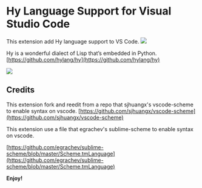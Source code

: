 # Hy Language Support for Visual Studio Code

This extension add Hy language support to VS Code.
![](https://raw.githubusercontent.com/xuqinghan/vscode-hy/master/images/syntax_hy.PNG)

Hy is a wonderful dialect of Lisp that’s embedded in Python.
[https://github.com/hylang/hy](https://github.com/hylang/hy)

![](http://docs.hylang.org/en/master/_images/hy-logo-small.png)

## Credits

This extension fork and reedit from a repo that sjhuangx's vscode-scheme to enable syntax on vscode.
[https://github.com/sjhuangx/vscode-scheme](https://github.com/sjhuangx/vscode-scheme)

This extension use a file that egrachev's sublime-scheme to enable syntax on vscode.

[https://github.com/egrachev/sublime-scheme/blob/master/Scheme.tmLanguage](https://github.com/egrachev/sublime-scheme/blob/master/Scheme.tmLanguage)

**Enjoy!**
